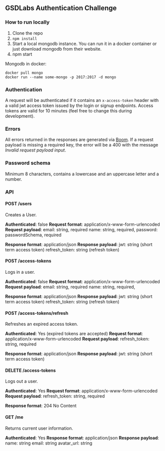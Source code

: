 ## GSDLabs Authentication Challenge

### How to run locally
  1) Clone the repo
  2) `npm install`
  3) Start a local mongodb instance. You can run it in a docker container or just download mongodb from their website.
  4) npm start

Mongodb in docker:
```
docker pull mongo
docker run --name some-mongo -p 2017:2017 -d mongo
```

### Authentication
A request will be authenticated if it contains an `x-access-token` header with a valid jwt access token issued by the login or signup endpoints. Access tokens are valid for 10 minutes (feel free to change this during development).

### Errors
All errors returned in the responses are generated via [Boom](https://github.com/hapijs/boom). If a request payload is missing a required key, the error will be a 400 with the message *Invalid request payload input*.

### Password schema
Minimum 8 characters, contains a lowercase and an uppercase letter and a number.

### API
#### POST /users
Creates a User.

**Authenticated**: false
**Request format**: application/x-www-form-urlencoded 
**Request payload**:
  email: string, required
  name: string, required,
  password: passwordSchema, required

**Response format**: application/json
**Response payload**:
  jwt: string (short term access token)
  refresh_token: string (refresh token)


#### POST /access-tokens
Logs in a user.

**Authenticated**: false
**Request format**: application/x-www-form-urlencoded 
**Request payload**:
  email: string, required
  name: string, required,

**Response format**: application/json
**Response payload**:
  jwt: string (short term access token)
  refresh_token: string (refresh token)

#### POST /access-tokens/refresh
Refreshes an expired access token.

**Authenticated**: Yes (expired tokens are accepted)
**Request format**: application/x-www-form-urlencoded 
**Request payload**:
  refresh_token: string, required

**Response format**: application/json
**Response payload**:
  jwt: string (short term access token)

#### DELETE /access-tokens
Logs out a user.

**Authenticated**: Yes
**Request format**: application/x-www-form-urlencoded 
**Request payload**:
  refresh_token: string, required

**Response format**: 204 No Content

#### GET /me
Returns current user information.

**Authenticated**: Yes
**Response format**: application/json
**Response payload**:
  name: string
  email: string
  avatar_url: string
